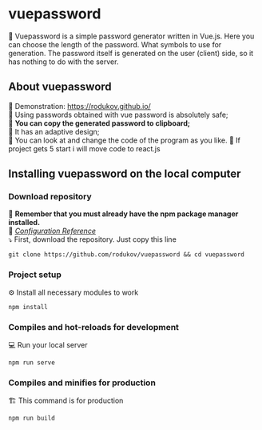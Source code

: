 # vuepassword

🔻 Vuepassword is a simple password generator written in Vue.js. Here you can choose the length of the password. What symbols to use for generation. The password itself is generated on the user (client) side, so it has nothing to do with the server.

## About vuepassword
🔺 Demonstration: https://rodukov.github.io/<br>
🔺 Using passwords obtained with vue password is absolutely safe;<br>
🔺 <strong>You can copy the generated password to clipboard;</strong><br>
🔺 It has an adaptive design;<br>
🔺 You can look at and change the code of the program as you like.
🔺 If project gets 5 start i will move code to react.js

## Installing vuepassword on the local computer
### Download repository
📌 <strong>Remember that you must already have the npm package manager installed.</strong><br>
📌 <i>[Configuration Reference](https://cli.vuejs.org/config/)</i><br>
⤵️ First, download the repository. Just copy this line
```
git clone https://github.com/rodukov/vuepassword && cd vuepassword
```

### Project setup
⚙️ Install all necessary modules to work
```
npm install
```

### Compiles and hot-reloads for development
💻 Run your local server
```
npm run serve
```

### Compiles and minifies for production
🏗 This command is for production
```
npm run build
```

